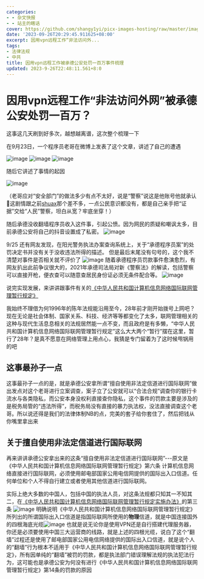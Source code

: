 ```yaml
---
categories:
- - 杂文快报
- - 站主的瞎话
cover: https://github.com/shangy1yi/picx-images-hosting/raw/master/image.6oyskxn56800.webp
date: '2023-09-26T20:29:45.911625+08:00'
excerpt: 因用vpn远程工作“非法访问外...
tags:
- 法律法规
- 中共
title: 因用vpn远程工作被承德公安处罚一百万事件梳理
updated: 2023-9-26T22:48:11.561+8:0
---
```

# 因用vpn远程工作“非法访问外网”被承德公安处罚一百万？

这事这几天刷到好多次，越想越离谱，这次整个梳理一下

在9月23日，一个程序员老哥在微博上发表了这个文章，讲述了自己的遭遇

<img src="https://cdn.jsdelivr.net/gh/shangy1yi/picx-images-hosting@master/image.6gvjch8joog0.png" alt="image" />

<img src="https://cdn.jsdelivr.net/gh/shangy1yi/picx-images-hosting@master/image.2vp2ywkcenm0.webp" alt="image" />

<img src="https://cdn.jsdelivr.net/gh/shangy1yi/picx-images-hosting@master/image.2y1uyjykt3a0.webp" alt="image" />

随后它讲述了事情的起因

<img src="https://cdn.jsdelivr.net/gh/shangy1yi/picx-images-hosting@master/image.44132ul8of40.webp" alt="image" />

（老哥应对“安全部门”的做法多少有点不太好，说是“警察”说这是他账号他就承认🤣这剧情跟之前[shuax](https://archive.ph/JsenM)那个差不多，一点公民意识都没有，都是自己亲手把“证据”交给“人民”警察，坦白从宽？牢底坐穿！）

随后承德没收翻墙程序员收入这件事，引起公愤。因为网民的质疑和嘲讽太多，目前承德公安将自己的抖音设置成了私密。
<img src="https://cdn.jsdelivr.net/gh/shangy1yi/picx-images-hosting@master/image.50x459yq3x80.webp" alt="image" />

9/25 还有网友发现，在阳光警务执法办案查询系统上，关于“承德程序员案”的处罚决定书并没有关于没收违法所得的描述。 但是最后末尾没有句号的，这个我不清楚对事件是否相关就不评价了
<img src="https://cdn.jsdelivr.net/gh/shangy1yi/picx-images-hosting@master/image.511uaix54o00.webp" alt="image" />
随着承德程序员罚款事件愈演愈烈，有网友扒出此前争议很大的，2021年承德司法局对新《警察法》的解读，包括警察可以直接开枪，便衣查可以随意查居民身份证必须无条件配合等。
<img src="https://cdn.jsdelivr.net/gh/shangy1yi/picx-images-hosting@master/image.3sqx6a74vxq0.png" alt="image" />

说完实现发展，来讲讲跟事件有关的[《中华人民共和国计算机信息网络国际联网管理暂行规定》](https://www.12377.cn/xzfg/2020/7f441527_web.html)

我始终不理借为何1996年的陈年法规能沿用至今，28年前才刚开始拨号上网吧？现在无论是社会体制、国家关系、科技、经济等等都变化了太多，联网管理相关的这种与现代生活息息相关的法规居然能一点不变，而且政府是有多懒，“中华人民共和国计算机信息网络国际联网管理暂行规定”这么大大两个“暂行”摆在这里，暂行了28年？是真不愿意在网络管理上用点心，我猜是专门留着为了这时候甩锅用的吧

## 这事最孙子一点

这事最孙子一点的是，就是承德公安拿所谓“擅自使用非法定信道进行国际联网”做出发点对这个老哥进行立案调查，案子立了公安就可以“合法合规”调查你的银行卡流水与各类隐私，而公安本身没权利直接查你隐私，这个事件的罚款主要是涉及的是税务局管的“违法所得”，而税务局没有直接的暴力执法权，没法直接调查这个老哥。所以说还得是我们的法律体制NB的点，完美的套子给你套住了，然后把钱从你嘴里拿出来

## 关于擅自使用非法定信道进行国际联网

再来讲讲承德公安拿出来的这条“擅自使用非法定信道进行国际联网”---原文是《中华人民共和国计算机信息网络国际联网管理暂行规定》第六条 计算机信息网络直接进行国际联网，必须使用邮电部国家公用电信网提供的国际出入口信道。任何单位和个人不得自行建立或者使用其他信道进行国际联网。

实际上绝大多数的中国人，包括中国的执法人员，对这条法规都只知其一不知其二，在[《中华人民共和国计算机信息网络国际联网管理暂行规定实施办法》](http://www.qiir.org/uploadfiles/reg/%E4%B8%AD%E5%8D%8E%E4%BA%BA%E6%B0%91%E5%85%B1%E5%92%8C%E5%9B%BD%E8%AE%A1%E7%AE%97%E6%9C%BA%E4%BF%A1%E6%81%AF%E7%BD%91%E7%BB%9C%E5%9B%BD%E9%99%85%E8%81%94%E7%BD%91%E7%AE%A1%E7%90%86%E6%9A%82%E8%A1%8C%E8%A7%84%E5%AE%9A%E5%AE%9E%E6%96%BD%E5%8A%9E%E6%B3%95.pdf)的第三条
<img src="https://cdn.jsdelivr.net/gh/shangy1yi/picx-images-hosting@master/image.5txpwv5673o0.webp" alt="image" />
明确说明《中华人民共和国计算机信息网络国际联网管理暂行规定》所列出的所谓国际出入口信道是指国际联网所使用的**物理**信道，就是中国连接国外的四根海底光缆<img src="https://cdn.jsdelivr.net/gh/shangy1yi/picx-images-hosting@master/image.1m80puzlos4g.webp" alt="image" />
也就是说无论你是使用VPN还是自行搭建代理服务器，你还是必须要使用中国三大运营商的线路，就是上述的四根光缆，说白了这个“翻墙”过程还是使用了邮电部国家公用电信网络提供的国际出入口信道，就是说个人的“翻墙”行为根本不适用于《中华人民共和国计算机信息网络国际联网管理暂行规定》，所有因单纯的“翻墙”被罚的罚款，都是执法部门错误理解法规的执法犯法行为，这可能也是承德公安为何没有进行《中华人民共和国计算机信息网络国际联网管理暂行规定》第14条的罚款的原因

